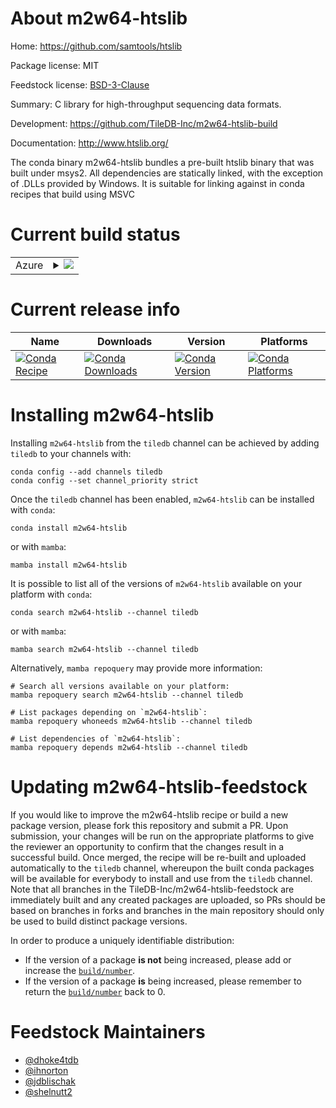 About m2w64-htslib
==================

Home: https://github.com/samtools/htslib

Package license: MIT

Feedstock license: [BSD-3-Clause](https://github.com/TileDB-Inc/m2w64-htslib-feedstock/blob/main/LICENSE.txt)

Summary: C library for high-throughput sequencing data formats.

Development: https://github.com/TileDB-Inc/m2w64-htslib-build

Documentation: http://www.htslib.org/

The conda binary m2w64-htslib bundles a pre-built htslib binary that was
built under msys2. All dependencies are statically linked, with the
exception of .DLLs provided by Windows. It is suitable for linking against
in conda recipes that build using MSVC


Current build status
====================


<table>
    
  <tr>
    <td>Azure</td>
    <td>
      <details>
        <summary>
          <a href="https://dev.azure.com/TileDB-Inc/feedstock-builds/_build/latest?definitionId=&branchName=main">
            <img src="https://dev.azure.com/TileDB-Inc/feedstock-builds/_apis/build/status/m2w64-htslib-feedstock?branchName=main">
          </a>
        </summary>
        <table>
          <thead><tr><th>Variant</th><th>Status</th></tr></thead>
          <tbody><tr>
              <td>win_64</td>
              <td>
                <a href="https://dev.azure.com/TileDB-Inc/feedstock-builds/_build/latest?definitionId=&branchName=main">
                  <img src="https://dev.azure.com/TileDB-Inc/feedstock-builds/_apis/build/status/m2w64-htslib-feedstock?branchName=main&jobName=win&configuration=win%20win_64_" alt="variant">
                </a>
              </td>
            </tr>
          </tbody>
        </table>
      </details>
    </td>
  </tr>
</table>

Current release info
====================

| Name | Downloads | Version | Platforms |
| --- | --- | --- | --- |
| [![Conda Recipe](https://img.shields.io/badge/recipe-m2w64--htslib-green.svg)](https://anaconda.org/tiledb/m2w64-htslib) | [![Conda Downloads](https://img.shields.io/conda/dn/tiledb/m2w64-htslib.svg)](https://anaconda.org/tiledb/m2w64-htslib) | [![Conda Version](https://img.shields.io/conda/vn/tiledb/m2w64-htslib.svg)](https://anaconda.org/tiledb/m2w64-htslib) | [![Conda Platforms](https://img.shields.io/conda/pn/tiledb/m2w64-htslib.svg)](https://anaconda.org/tiledb/m2w64-htslib) |

Installing m2w64-htslib
=======================

Installing `m2w64-htslib` from the `tiledb` channel can be achieved by adding `tiledb` to your channels with:

```
conda config --add channels tiledb
conda config --set channel_priority strict
```

Once the `tiledb` channel has been enabled, `m2w64-htslib` can be installed with `conda`:

```
conda install m2w64-htslib
```

or with `mamba`:

```
mamba install m2w64-htslib
```

It is possible to list all of the versions of `m2w64-htslib` available on your platform with `conda`:

```
conda search m2w64-htslib --channel tiledb
```

or with `mamba`:

```
mamba search m2w64-htslib --channel tiledb
```

Alternatively, `mamba repoquery` may provide more information:

```
# Search all versions available on your platform:
mamba repoquery search m2w64-htslib --channel tiledb

# List packages depending on `m2w64-htslib`:
mamba repoquery whoneeds m2w64-htslib --channel tiledb

# List dependencies of `m2w64-htslib`:
mamba repoquery depends m2w64-htslib --channel tiledb
```




Updating m2w64-htslib-feedstock
===============================

If you would like to improve the m2w64-htslib recipe or build a new
package version, please fork this repository and submit a PR. Upon submission,
your changes will be run on the appropriate platforms to give the reviewer an
opportunity to confirm that the changes result in a successful build. Once
merged, the recipe will be re-built and uploaded automatically to the
`tiledb` channel, whereupon the built conda packages will be available for
everybody to install and use from the `tiledb` channel.
Note that all branches in the TileDB-Inc/m2w64-htslib-feedstock are
immediately built and any created packages are uploaded, so PRs should be based
on branches in forks and branches in the main repository should only be used to
build distinct package versions.

In order to produce a uniquely identifiable distribution:
 * If the version of a package **is not** being increased, please add or increase
   the [``build/number``](https://docs.conda.io/projects/conda-build/en/latest/resources/define-metadata.html#build-number-and-string).
 * If the version of a package **is** being increased, please remember to return
   the [``build/number``](https://docs.conda.io/projects/conda-build/en/latest/resources/define-metadata.html#build-number-and-string)
   back to 0.

Feedstock Maintainers
=====================

* [@dhoke4tdb](https://github.com/dhoke4tdb/)
* [@ihnorton](https://github.com/ihnorton/)
* [@jdblischak](https://github.com/jdblischak/)
* [@shelnutt2](https://github.com/shelnutt2/)

